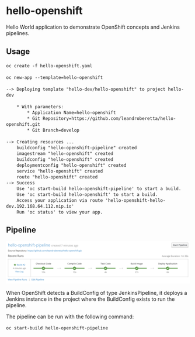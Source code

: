 # hello-openshift

Hello World application to demonstrate OpenShift concepts and Jenkins pipelines.

## Usage

    oc create -f hello-openshift.yaml

    oc new-app --template=hello-openshift

    --> Deploying template "hello-dev/hello-openshift" to project hello-dev

        * With parameters:
            * Application Name=hello-openshift
            * Git Repository=https://github.com/leandroberetta/hello-openshift.git
            * Git Branch=develop

    --> Creating resources ...
        buildconfig "hello-openshift-pipeline" created
        imagestream "hello-openshift" created
        buildconfig "hello-openshift" created
        deploymentconfig "hello-openshift" created
        service "hello-openshift" created
        route "hello-openshift" created
    --> Success
        Use 'oc start-build hello-openshift-pipeline' to start a build.
        Use 'oc start-build hello-openshift' to start a build.
        Access your application via route 'hello-openshift-hello-dev.192.168.64.112.nip.io'
        Run 'oc status' to view your app.

## Pipeline

![Pipeline](src/main/resources/hello-openshift.png)

When OpenShift detects a BuildConfig of type JenkinsPipeline, it deploys a Jenkins instance in the project where the BuildConfig exists to run the pipeline.

The pipeline can be run with the following command:

    oc start-build hello-openshift-pipeline

